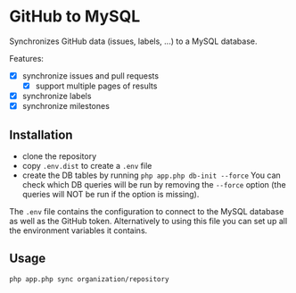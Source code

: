 # GitHub to MySQL

Synchronizes GitHub data (issues, labels, ...) to a MySQL database.

Features:

- [x] synchronize issues and pull requests
    - [x] support multiple pages of results
- [x] synchronize labels
- [x] synchronize milestones

## Installation

- clone the repository
- copy `.env.dist` to create a `.env` file
- create the DB tables by running `php app.php db-init --force`
    You can check which DB queries will be run by removing the `--force` option (the queries will NOT be run if the option is missing).

The `.env` file contains the configuration to connect to the MySQL database as well as the GitHub token. Alternatively to using this file you can set up all the environment variables it contains.

## Usage

```
php app.php sync organization/repository
```
